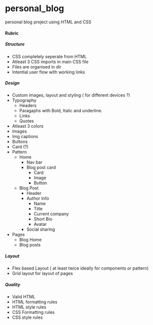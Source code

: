 # personal_blog

personal blog project using HTML and CSS

#### Rubric

##### Structure

- CSS completely seperate from HTML
- Atleast 3 CSS imports in main CSS file
- Files are organised in dir
- Intential user flow with working links

##### Design

- Custom images, layout and styling ( for different devices ?)
- Typography
  - Headers
  - Paragaphs with Bold, Italic and underline.
  - Links
  - Quotes
- Atleast 3 colors
- Images
- Img captions
- Buttons
- Card (?)
- Pattern
  - Home
    - Nav bar
    - Blog post card
      - Card
      - Image
      - Button
  - Blog Post
    - Header
    - Author Info
      - Name
      - Title
      - Current company
      - Short Bio
      - Avatar
    - Social sharing
- Pages
  - Blog Home
  - Blog posts

##### Layout

- Flex based Layout ( at least twice ideally for components or pattern)
- Grid layout for layout of pages

##### Quality

- Valid HTML
- HTML formatting rules
- HTML style rules
- CSS Formatting rules
- CSS style rules
